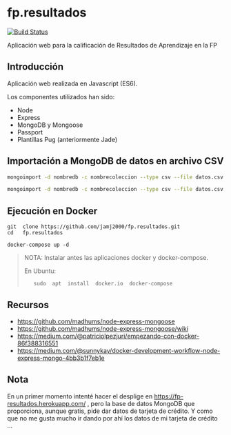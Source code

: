 # fp.resultados

[![Build Status](https://travis-ci.org/jamj2000/fp.resultados.svg?branch=master)](https://travis-ci.org/jamj2000/fp.resultados) 

Aplicación web para la calificación de Resultados de Aprendizaje en la FP

## Introducción

Aplicación web realizada en Javascript (ES6). 

Los componentes utilizados han sido:

- Node
- Express
- MongoDB y Mongoose
- Passport
- Plantillas Pug (anteriormente Jade)


## Importación a MongoDB de datos en archivo CSV

```bash
mongoimport -d nombredb -c nombrecoleccion --type csv --file datos.csv --headerline

mongoimport -d nombredb -c nombrecoleccion --type csv --file datos.csv --fields campo1,campo2,...
```

## Ejecución en Docker

```
git  clone https://github.com/jamj2000/fp.resultados.git
cd   fp.resultados

docker-compose up -d  
```

> NOTA: Instalar antes las aplicaciones docker y docker-compose.
>
> En Ubuntu:
> ```
>    sudo  apt  install  docker.io  docker-compose
>```

## Recursos

- https://github.com/madhums/node-express-mongoose
- https://github.com/madhums/node-express-mongoose/wiki
- https://medium.com/@patriciolpezjuri/empezando-con-docker-86f388316551
- https://medium.com/@sunnykay/docker-development-workflow-node-express-mongo-4bb3b1f7eb1e


## Nota

En un primer momento intenté hacer el desplige en https://fp-resultados.herokuapp.com/ , pero la base de datos MongoDB que proporciona, aunque gratis, pide dar datos de tarjeta de crédito. Y como que no me gusta mucho ir dando por ahí los datos de mi tarjeta de crédito ...
